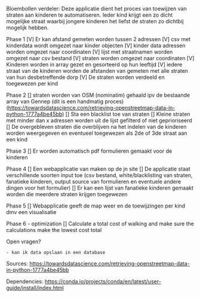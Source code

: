 Bloembollen verdeler:
Deze applicatie dient het proces van toewijzen van straten aan kinderen te automatiseren. Ieder kind krijgt een zo dicht mogelijke straat waarbij jongere kinderen het liefst de straten zo dichtbij mogelijk hebben.

Phase 1
    [V] Er kan afstand gemeten worden tussen 2 adressen
    [V] csv met kinderdata wordt omgezet naar kinder objecten
    [V] kinder data adressen worden omgezet naar coordinaten
    [V] lijst met straatnamen worden omgezet naar csv bestand
    [V] straten worden omgezet naar coordinaten
    [V] Kinderen worden in array gezet en gesorteerd op hun leeftijd
    [V] iedere straat van de kinderen worden de afstanden van gemeten met alle straten van hun desbetreffende dorp
    [V] De straten worden verdeeld en toegewezen per kind

Phase 2
    [] straten worden van OSM (nominatim) gehaald ipv de bestaande array van Gennep (dit is een handmatig proces) (https://towardsdatascience.com/retrieving-openstreetmap-data-in-python-1777a4be45bb)
    [] Sta een blacklist toe van straten
    [] Kleine straten met minder dan x adressen worden uit de lijst gefilterd of niet geprioriseerd
    [] De overgebleven straten die overblijven na het indelen van de kinderen worden weergegeven en eventueel toegewezen als 2de of 3de straat aan een kind

Phase 3
    [] Er worden automatisch pdf formulieren gemaakt voor de kinderen

Phase 4
    [] Een webapplicatie van maken op de jn site
    [] De applicatie staat verschillende soorten input toe (csv bestand, white/blacklisting van straten, fanatieke kinderen, output source van formulieren en eventuele andere dingen voor het formulier)
    [] Er kan een lijst van fanatieke kinderen gemaakt worden die meerdere straten krijgen toegewezen

Phase 5
    [] Webapplicatie geeft de map weer en de toewijzingen per kind dmv een visualisatie

Phase 6 - optimization
    [] Calculate a total cost of walking and make sure the calculations make the lowest cost total

Open vragen?

    - kan ik data opslaan in een database

Sources:
https://towardsdatascience.com/retrieving-openstreetmap-data-in-python-1777a4be45bb

Dependencies:
https://conda.io/projects/conda/en/latest/user-guide/install/index.html